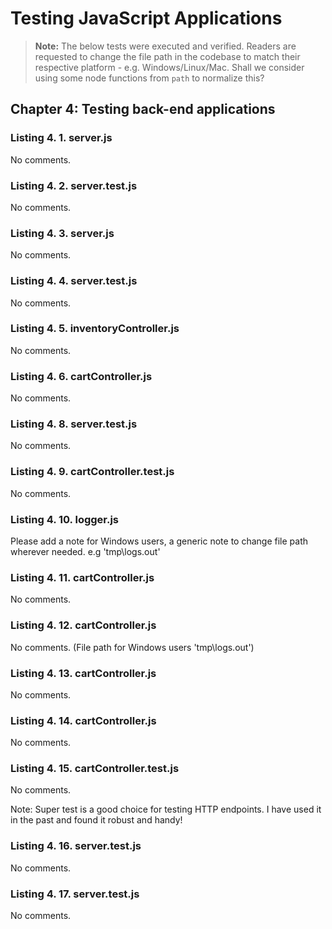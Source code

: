 # Testing JavaScript Applications

> **Note:** The below tests were executed and verified. Readers are requested to change the file path in the codebase to match their respective platform - e.g. Windows/Linux/Mac. Shall we consider using some node functions from `path` to normalize this?

## Chapter 4: Testing back-end applications

### Listing 4. 1. server.js

No comments.

### Listing 4. 2. server.test.js

No comments.

### Listing 4. 3. server.js

No comments.

### Listing 4. 4. server.test.js

No comments.

### Listing 4. 5. inventoryController.js

No comments.

### Listing 4. 6. cartController.js

No comments.

### Listing 4. 8. server.test.js

No comments.

### Listing 4. 9. cartController.test.js

No comments.

### Listing 4. 10. logger.js

Please add a note for Windows users, a generic note to change file path wherever needed. e.g 'tmp\logs.out'

### Listing 4. 11. cartController.js

No comments.

### Listing 4. 12. cartController.js

No comments. (File path for Windows users 'tmp\logs.out')

### Listing 4. 13. cartController.js

No comments.

### Listing 4. 14. cartController.js

No comments.

### Listing 4. 15. cartController.test.js

No comments.

Note: Super test is a good choice for testing HTTP endpoints. I have used it in the past and found it robust and handy!

### Listing 4. 16. server.test.js

No comments.

### Listing 4. 17. server.test.js

No comments.
